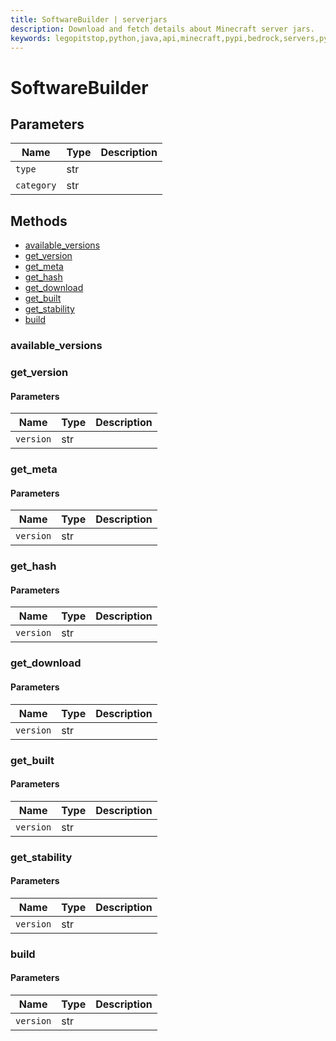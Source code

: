 ```yaml
---
title: SoftwareBuilder | serverjars
description: Download and fetch details about Minecraft server jars.
keywords: legopitstop,python,java,api,minecraft,pypi,bedrock,servers,pythonpackage,serverjars
---
```


# SoftwareBuilder

## Parameters

| Name       | Type | Description |
| ---------- | ---- | ----------- |
| `type`     | str  |             |
| `category` | str  |             |

## Methods

- [available_versions](#available-versions)
- [get_version](#get-version)
- [get_meta](#get-meta)
- [get_hash](#get-hash)
- [get_download](#get-download)
- [get_built](#get-built)
- [get_stability](#get-stability)
- [build](#build)

### available_versions

### get_version

#### Parameters

| Name      | Type | Description |
| --------- | ---- | ----------- |
| `version` | str  |             |

### get_meta

#### Parameters

| Name      | Type | Description |
| --------- | ---- | ----------- |
| `version` | str  |             |

### get_hash

#### Parameters

| Name      | Type | Description |
| --------- | ---- | ----------- |
| `version` | str  |             |

### get_download

#### Parameters

| Name      | Type | Description |
| --------- | ---- | ----------- |
| `version` | str  |             |

### get_built

#### Parameters

| Name      | Type | Description |
| --------- | ---- | ----------- |
| `version` | str  |             |

### get_stability

#### Parameters

| Name      | Type | Description |
| --------- | ---- | ----------- |
| `version` | str  |             |

### build

#### Parameters

| Name      | Type | Description |
| --------- | ---- | ----------- |
| `version` | str  |             |
